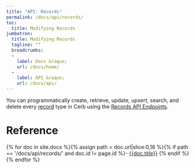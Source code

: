 ```yaml
---
title: "API: Records"
permalink: /docs/api/records/
toc:
  title: Modifying Records
jumbotron:
  title: Modifying Records
  tagline: ""
  breadcrumbs:
  -
    label: Docs &raquo;
    url: /docs/home/
  -
    label: API &raquo;
    url: /docs/api/
---
```


You can programmatically create, retrieve, update, upsert, search, and delete every [record](/docs/records/) type in Cerb using the [Records API Endpoints](/docs/api/endpoints/records/).

# Reference

{% for doc in site.docs %}{% assign path = doc.url|slice:0,18 %}{% if path == '/docs/api/records/' and doc.id != page.id %}- [{{doc.title}}]({{doc.url}})
{% endif %}{% endfor %}

